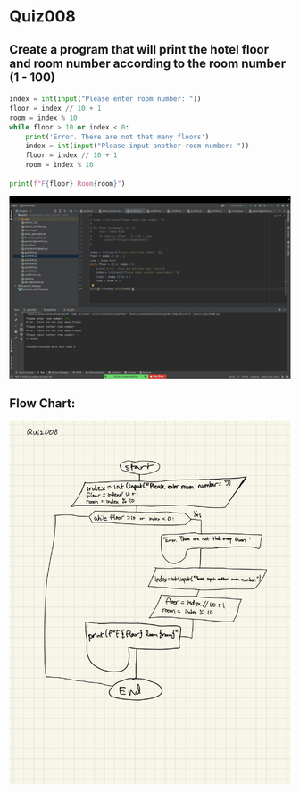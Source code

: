 # Quiz008

## Create a program that will print the hotel floor and room number according to the room number (1 - 100)


```.py
index = int(input("Please enter room number: "))
floor = index // 10 + 1
room = index % 10
while floor > 10 or index < 0:
    print('Error. There are not that many floors')
    index = int(input("Please input another room number: "))
    floor = index // 10 + 1
    room = index % 10

print(f"F{floor} Room{room}")
```


![](quiz008.jpg)


## Flow Chart:


![](008flowchart1.jpg)

